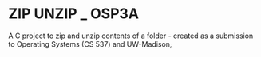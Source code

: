 # ZIP UNZIP _ OSP3A

A C project to zip and unzip contents of a folder - created as a submission to Operating Systems (CS 537) and UW-Madison,
